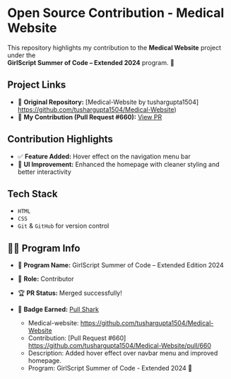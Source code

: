 # Open Source Contribution - Medical Website 
This repository highlights my contribution to the **Medical Website** project under the  
**GirlScript Summer of Code – Extended 2024** program. 🎉

## Project Links
- 🔗 **Original Repository:** [Medical-Website by tushargupta1504] https://github.com/tushargupta1504/Medical-Website)  
- 🔀 **My Contribution (Pull Request #660):** [View PR](https://github.com/tushargupta1504/Medical-Website/pull/660)

## Contribution Highlights
- ✅ **Feature Added:** Hover effect on the navigation menu bar  
- 🎯 **UI Improvement:** Enhanced the homepage with cleaner styling and better interactivity

## Tech Stack
- `HTML`
- `CSS`
- `Git` & `GitHub` for version control

## 👩‍💻 Program Info

- 🌸 **Program Name:** GirlScript Summer of Code – Extended Edition 2024  
- 📌 **Role:** Contributor  
- 🏆 **PR Status:** Merged successfully!  
- 🐙 **Badge Earned:** [Pull Shark](https://docs.github.com/en/communities/setting-up-your-project-for-healthy-contributions/about-badges#pull-shark)





  - Medical-website: https://github.com/tushargupta1504/Medical-Website
  - Contribution: [Pull Request #660] https://github.com/tushargupta1504/Medical-Website/pull/660
  - Description: Added hover effect over navbar menu and improved homepage.
  - Program: GirlScript Summer of Code - Extended 2024 🎉  

